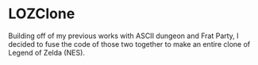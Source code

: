 # LOZClone
Building off of my previous works with ASCII dungeon and Frat Party, I decided to fuse the code of those two together to make an entire clone of Legend of Zelda (NES).
